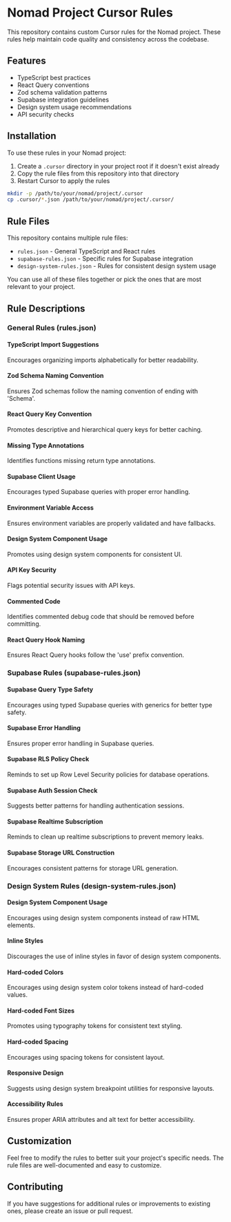 # Nomad Project Cursor Rules

This repository contains custom Cursor rules for the Nomad project. These rules help maintain code quality and consistency across the codebase.

## Features

- TypeScript best practices
- React Query conventions
- Zod schema validation patterns
- Supabase integration guidelines
- Design system usage recommendations
- API security checks

## Installation

To use these rules in your Nomad project:

1. Create a `.cursor` directory in your project root if it doesn't exist already
2. Copy the rule files from this repository into that directory
3. Restart Cursor to apply the rules

```bash
mkdir -p /path/to/your/nomad/project/.cursor
cp .cursor/*.json /path/to/your/nomad/project/.cursor/
```

## Rule Files

This repository contains multiple rule files:

- `rules.json` - General TypeScript and React rules
- `supabase-rules.json` - Specific rules for Supabase integration
- `design-system-rules.json` - Rules for consistent design system usage

You can use all of these files together or pick the ones that are most relevant to your project.

## Rule Descriptions

### General Rules (rules.json)

#### TypeScript Import Suggestions
Encourages organizing imports alphabetically for better readability.

#### Zod Schema Naming Convention
Ensures Zod schemas follow the naming convention of ending with 'Schema'.

#### React Query Key Convention
Promotes descriptive and hierarchical query keys for better caching.

#### Missing Type Annotations
Identifies functions missing return type annotations.

#### Supabase Client Usage
Encourages typed Supabase queries with proper error handling.

#### Environment Variable Access
Ensures environment variables are properly validated and have fallbacks.

#### Design System Component Usage
Promotes using design system components for consistent UI.

#### API Key Security
Flags potential security issues with API keys.

#### Commented Code
Identifies commented debug code that should be removed before committing.

#### React Query Hook Naming
Ensures React Query hooks follow the 'use' prefix convention.

### Supabase Rules (supabase-rules.json)

#### Supabase Query Type Safety
Encourages using typed Supabase queries with generics for better type safety.

#### Supabase Error Handling
Ensures proper error handling in Supabase queries.

#### Supabase RLS Policy Check
Reminds to set up Row Level Security policies for database operations.

#### Supabase Auth Session Check
Suggests better patterns for handling authentication sessions.

#### Supabase Realtime Subscription
Reminds to clean up realtime subscriptions to prevent memory leaks.

#### Supabase Storage URL Construction
Encourages consistent patterns for storage URL generation.

### Design System Rules (design-system-rules.json)

#### Design System Component Usage
Encourages using design system components instead of raw HTML elements.

#### Inline Styles
Discourages the use of inline styles in favor of design system components.

#### Hard-coded Colors
Encourages using design system color tokens instead of hard-coded values.

#### Hard-coded Font Sizes
Promotes using typography tokens for consistent text styling.

#### Hard-coded Spacing
Encourages using spacing tokens for consistent layout.

#### Responsive Design
Suggests using design system breakpoint utilities for responsive layouts.

#### Accessibility Rules
Ensures proper ARIA attributes and alt text for better accessibility.

## Customization

Feel free to modify the rules to better suit your project's specific needs. The rule files are well-documented and easy to customize.

## Contributing

If you have suggestions for additional rules or improvements to existing ones, please create an issue or pull request.